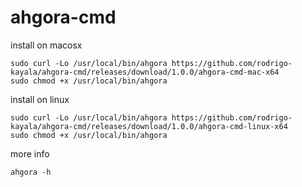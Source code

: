 # ahgora-cmd

install on macosx
```
sudo curl -Lo /usr/local/bin/ahgora https://github.com/rodrigo-kayala/ahgora-cmd/releases/download/1.0.0/ahgora-cmd-mac-x64
sudo chmod +x /usr/local/bin/ahgora
```


install on linux
```
sudo curl -Lo /usr/local/bin/ahgora https://github.com/rodrigo-kayala/ahgora-cmd/releases/download/1.0.0/ahgora-cmd-linux-x64
sudo chmod +x /usr/local/bin/ahgora
```

more info
```
ahgora -h
```
